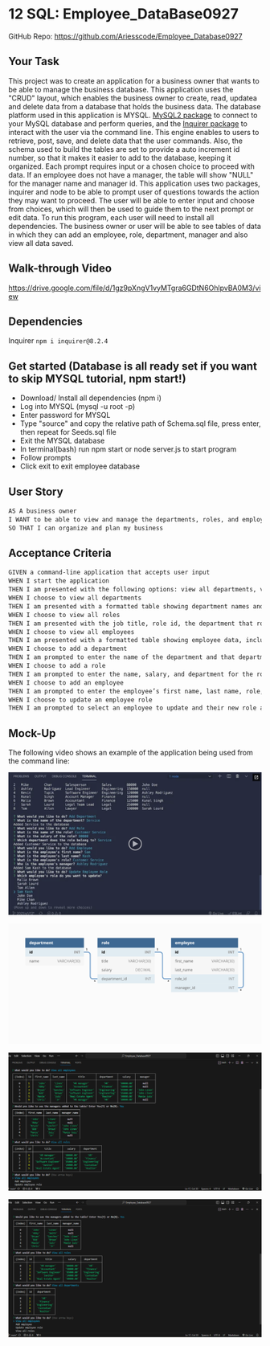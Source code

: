 # 12 SQL: Employee_DataBase0927

GitHub Repo: https://github.com/Ariesscode/Employee_Database0927



## Your Task
This project was to create an application for a business owner that wants to be able to manage the business database. This application uses the "CRUD" layout, which enables the business owner to create, read, updatea and delete data from a database that holds the business data. The database platform used in this application is MYSQL. [MySQL2 package](https://www.npmjs.com/package/mysql2) to connect to your MySQL database and perform queries, and the [Inquirer package](https://www.npmjs.com/package/inquirer/v/8.2.4) to interact with the user via the command line. This engine enables to users to retrieve, post, save, and delete data that the user commands. Also, the schema used to build the tables are set to provide a auto increment id number, so that it makes it easier to add to the database, keeping it organized. Each prompt requires input or a chosen choice to proceed with data. If an employee does not have a manager, the table will show "NULL" for the manager name and manager id. This application uses two packages, inquirer and node to be able to prompt user of questions towards the action they may want to proceed. The user will be able to enter input and choose from choices, which will then be used to guide them to the next prompt or edit data. To run this program, each user will need to install all dependencies. The business owner or user will be able to see tables of data in which they can add an employee, role, department, manager and also view all data saved. 

## Walk-through Video 
https://drive.google.com/file/d/1gz9pXngV1vyMTgra6GDtN6OhlpvBA0M3/view

## Dependencies 

Inquirer  `npm i inquirer@8.2.4`

## Get started (Database is all ready set if you want to skip MYSQL tutorial, npm start!)
- Download/ Install all dependencies (npm i)
- Log into MYSQL (mysql -u root -p) 
- Enter password for MYSQL
- Type "source" and copy the relative path of Schema.sql file, press enter, then repeat for Seeds.sql file
- Exit the MYSQL database
- In terminal(bash) run npm start or node server.js to start program
- Follow prompts
- Click exit to exit employee database 



## User Story

```md
AS A business owner
I WANT to be able to view and manage the departments, roles, and employees in my company
SO THAT I can organize and plan my business
```

## Acceptance Criteria

```md
GIVEN a command-line application that accepts user input
WHEN I start the application
THEN I am presented with the following options: view all departments, view all roles, view all employees, add a department, add a role, add an employee, and update an employee role
WHEN I choose to view all departments
THEN I am presented with a formatted table showing department names and department ids
WHEN I choose to view all roles
THEN I am presented with the job title, role id, the department that role belongs to, and the salary for that role
WHEN I choose to view all employees
THEN I am presented with a formatted table showing employee data, including employee ids, first names, last names, job titles, departments, salaries, and managers that the employees report to
WHEN I choose to add a department
THEN I am prompted to enter the name of the department and that department is added to the database
WHEN I choose to add a role
THEN I am prompted to enter the name, salary, and department for the role and that role is added to the database
WHEN I choose to add an employee
THEN I am prompted to enter the employee’s first name, last name, role, and manager, and that employee is added to the database
WHEN I choose to update an employee role
THEN I am prompted to select an employee to update and their new role and this information is updated in the database 
```

## Mock-Up

The following video shows an example of the application being used from the command line:

[![A video thumbnail shows the command-line employee management application with a play button overlaying the view.](./Assets/12-sql-homework-video-thumbnail.png)](https://2u-20.wistia.com/medias/2lnle7xnpk)

![Database schema includes tables labeled “employee,” role,” and “department.”](./Assets/12-sql-homework-demo-01.png)


![Alt text](screenshots/screenshot_data2.png)

![Alt text](screenshots/screenshotdata_3.png)

